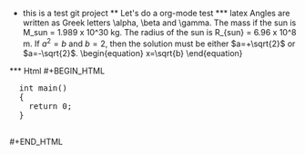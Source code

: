 * this is a test git project
** Let's do a org-mode test
*** latex
Angles are written as Greek letters \alpha, \beta and \gamma. The mass if
the sun is M_sun = 1.989 x 10^30 kg. The radius of the sun is R_{sun} =
6.96 x 10^8 m. If $a^2=b$ and $b=2$, then the solution must be either
$a=+\sqrt{2}$ or $a=-\sqrt{2}$.
\begin{equation}
x=\sqrt{b}
\end{equation}

*** Html 
#+BEGIN_HTML
  <div class="cnblogs_Highlighter">
  <pre class="brush:cpp">
  int main()
  {
    return 0;
  }
  </pre>
  </div>
#+END_HTML 

